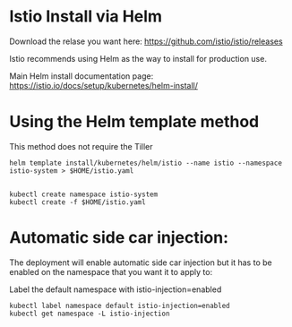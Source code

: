 Istio Install via Helm
========================

Download the relase you want here: https://github.com/istio/istio/releases

Istio recommends using Helm as the way to install for production use.

Main Helm install documentation page: https://istio.io/docs/setup/kubernetes/helm-install/


# Using the Helm template method
This method does not require the Tiller

```
helm template install/kubernetes/helm/istio --name istio --namespace istio-system > $HOME/istio.yaml


kubectl create namespace istio-system
kubectl create -f $HOME/istio.yaml
```

# Automatic side car injection:
The deployment will enable automatic side car injection but it has to be enabled
on the namespace that you want it to apply to:

Label the default namespace with istio-injection=enabled

```
kubectl label namespace default istio-injection=enabled
kubectl get namespace -L istio-injection
```
